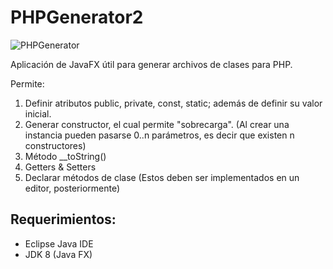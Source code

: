 # PHPGenerator2

![PHPGenerator](https://ajedrez92.files.wordpress.com/2017/12/photo_2017-12-21_16-29-25.jpg)

Aplicación de JavaFX útil para generar archivos de clases para PHP.

Permite:
  1. Definir atributos public, private, const, static; además de definir su valor inicial.
  1. Generar constructor, el cual permite "sobrecarga". (Al crear una instancia pueden pasarse 0..n parámetros, es decir que existen n constructores)
  2. Método __toString()
  3. Getters & Setters
  4. Declarar métodos de clase (Estos deben ser implementados en un editor, posteriormente)

## Requerimientos:
  - Eclipse Java IDE
  - JDK 8 (Java FX)
 
 
